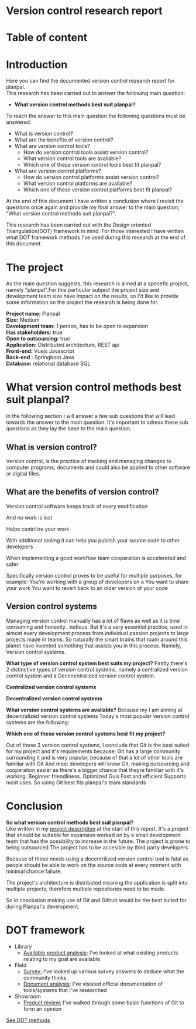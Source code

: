 <h1> Version control research report</h1>

<h1> Table of content </h1>


# Introduction

Here you can find the documented version control research report for planpal.  
This research has been carried out to answer the following main question:  
* **What version control methods best suit planpal?**


To reach the answer to this main question the following questions must be answered: 

  - What is version control?
  - What are the benefits of version control?
  - What are version control tools?
    - How do version control tools assist version control?
    - What version control tools are available?
    - Which one of these version control tools best fit planpal?
  - What are version control platforms? 
    - How do version control platforms assist version control?
    - What version control platforms are available?
    - Which one of these version control platforms best fit planpal?


At the end of this document I have written a conclusion where I revisit the questions once again and provide my final answer to the main question; "What version control methods suit planpal?".

This research has been carried out with the Design oriented Triangulation(DOT) framework in mind. For those interested I have written what DOT framework methods I've used during this research at the end of this document.


# The project

As the main question suggests, this research is aimed at a specefic project, namely "planpal".For this particular subject the project size and development team size have impact on the results, so I'd like to provide some information on the project the research is being done for.

**Project name:** Planpal  
**Size:** Medium   
**Development team:** 1 person, has to be open to expansion  
**Has stakeholders:** true  
**Open to outsourcing:** true  
**Application:** Distributed architecture, REST api  
    **Front-end:** Vuejs Javascript  
    **Back-end :** Springboot Java  
    **Database:** relational database SQL  


# What version control methods best suit planpal?
In the following section I will answer a few sub questions that will lead towards the answer to the main question. It's important to adress these sub questions as they lay the base to the main question.

## What is version control?
Version control, is the practice of tracking and managing changes to computer programs, documents and could also be applied to other software or digital files.

## What are the benefits of version control?
Version control software keeps track of every modification 

And no work is lost

Helps centrilize your work

With additional tooling it can help you publish your source code to other developers

When implementing a good workflow team cooperation is accelerated and safer

Specifically version control proves to be useful for multiple purposes, for example: 
You're working with a group of developers on a 
You want to share your work
You want to revert back to an older version of your code

## Version control systems
Managing version control manually has a lot of flaws as well as it is time consuming and honestly.. tedious. But it's a very essential practice, used in almost every development process from individual passion projects to large projects made in teams. So naturally the smart brains that roam around this planet have invented something that assists you in this process. Namely, Version control systems. 


**What type of version control system best suits my project?** 
Firstly there's 2 distinctive types of version control systems, namely a centralized version control system and a Decenentralized version control system.

**Centralized version control systems**

**Decentralized version control systems**


**What version control systems are available?**
Because my 
I am aiming at decentralized version control systems
Today's most popular version control systems are the following:

**Which one of these version control systems best fit my project?**

Out of these 3 version control systems, I conclude that Git is the best suited for my project and it's requirements because; Git has a large community surrounding it and is very popular, because of that a lot of other tools are familiar with Git
And most developers will know Git, making outsourcing and cooperation easier as there's a bigger chance that theyre familiar with it's working.
Beginner friendliness. Optimized Guis
Fast and efficient
Supports most uses. So using Git best fits planpal's team standards




# Conclusion

**So what version control methods best suit planpal?**  
Like written in my [project description]() at the start of this report.
It's a project that should be suitable for expansion worked on by a small development team that has the possibility to increase in the future.
The project is prone to being outsourced
The project has to be accesible by third party developers

Because of those needs using a decentrilized version control tool is fatal as people should be able to work on the source code at every moment with minimal chance failure.

The project's architecture is distributed meaning the application is split into multiple projects, therefore multiple repositories need to be made.

So in conclusion making use of Git and Github would be the best suited for during Planpal's development.

# DOT framework

* Library
  * [Available product analysis](https://ictresearchmethods.nl/Available_product_analysis); I've looked at what existing products relating to my goal are available.
* Field
  * [Survey](https://ictresearchmethods.nl/Survey); I've looked up various survey answers to deduce what the community thinks
  * [Document analysis](https://ictresearchmethods.nl/Document_analysis); I've visisted official documentation of tools/systems that I've researched
* Showroom
  * [Product review](https://ictresearchmethods.nl/Product_review); I've walked through some basic functions of Git to form an opinion

[See DOT methods](https://ictresearchmethods.nl/Methods)
